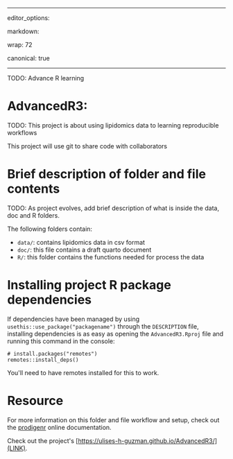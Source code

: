 ------------------------------------------------------------------------

editor_options:

markdown:

wrap: 72

canonical: true

------------------------------------------------------------------------

TODO: Advance R learning

# AdvancedR3:

TODO: This project is about using lipidomics data to learning
reproducible workflows

This project will use git to share code with collaborators

# Brief description of folder and file contents

TODO: As project evolves, add brief description of what is inside the
data, doc and R folders.

The following folders contain:

-   `data/`: contains lipidomics data in csv format
-   `doc/`: this file contains a draft quarto document
-   `R/`: this folder contains the functions needed for process the data

# Installing project R package dependencies

If dependencies have been managed by using
`usethis::use_package("packagename")` through the `DESCRIPTION` file,
installing dependencies is as easy as opening the `AdvancedR3.Rproj`
file and running this command in the console:

```         
# install.packages("remotes")
remotes::install_deps()
```

You'll need to have remotes installed for this to work.

# Resource

For more information on this folder and file workflow and setup, check
out the [prodigenr](https://rostools.github.io/prodigenr) online
documentation.

Check out the project's
[https://ulises-h-guzman.github.io/AdvancedR3/](LINK).

